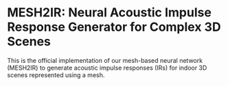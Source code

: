 # MESH2IR: Neural Acoustic Impulse Response Generator for Complex 3D Scenes

This is the official implementation of our mesh-based neural network (MESH2IR) to generate acoustic impulse responses (IRs) for indoor 3D scenes represented
using a mesh.
